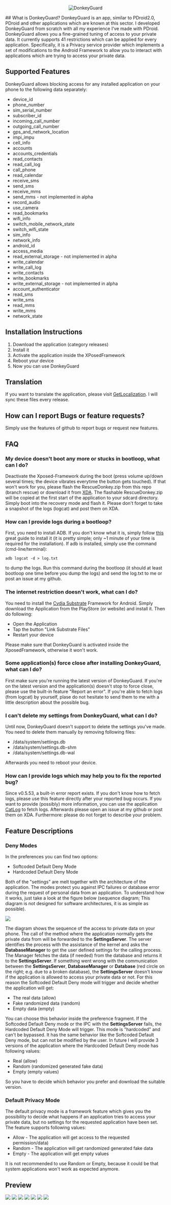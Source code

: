 <p align="center">
  <img src="http://www.bilderload.com/daten/senzatitolo2rdyP6NH9.jpg" alt="DonkeyGuard"/>
</p>
## What is DonkeyGuard?
DonkeyGuard is an app, similar to PDroid2.0, PDroid and other applications which are known at this sector. I developed DonkeyGuard from scratch with all my experience I've made with PDroid. DonkeyGuard allows you a fine-grained tuning of access to your private data. It currently supports 41 restrictions which can be applied for every application. Specifically, it is a Privacy service provider which implements a set of modifications to the Android Framework to allow you to interact with applications which are trying to access your private data.

## Supported Features
DonkeyGuard allows blocking access for any installed application on your phone to the following data separately:
* device_id
* phone_number
* sim_serial_number
* subscriber_id
* incoming_call_number
* outgoing_call_number
* gps_and_network_location
* impi_impu
* cell_info
* accounts
* accounts_credentials
* read_contacts
* read_call_log
* call_phone
* read_calendar
* receive_sms
* send_sms
* receive_mms
* send_mms - not implemented in alpha
* record_audio
* use_camera
* read_bookmarks
* wifi_info
* switch_mobile_network_state
* switch_wifi_state
* sim_info
* network_info
* android_id
* access_media
* read_external_storage - not implemented in alpha
* write_calendar
* write_call_log
* write_contacts
* write_bookmarks
* write_external_storage - not implemented in alpha
* account_authenticator
* read_sms
* write_sms
* read_mms
* write_mms
* network_state

## Installation Instructions
1. Download the application (category releases)
2. Install it
3. Activate the application inside the XPosedFramework
4. Reboot your device
5. Now you can use DonkeyGuard

## Translation
If you want to translate the application, please visit [GetLocalization](http://www.getlocalization.com/DonkeyGuard/). I will sync these files every release.

## How can I report Bugs or feature requests?
Simply use the features of github to report bugs or request new features.

## FAQ
### My device doesn't boot any more or stucks in bootloop, what can I do?
Deactivate the Xposed-Framework during the boot (press volume up/down several times; the device vibrates everytime the button gets touched). If that won't work for you, please flash the RescueDonkey.zip from this repo (branch rescue) or download it from [XDA](http://forum.xda-developers.com/showpost.php?p=54471912&postcount=1). The flashable RescueDonkey.zip will be copied at the first start of the application to your sdcard directory. Simply boot into the recovery mode and flash it. Please don't forget to take a snapshot of the logs (logcat) and post them on XDA.

### How can I provide logs during a bootloop?
First, you need to install ADB. If you don't know what it is, simply follow [this](http://lifehacker.com/the-easiest-way-to-install-androids-adb-and-fastboot-to-1586992378) great guide to install it (it is pretty simple; only ~1 minute of your time is required for the installation). If adb is installed, simply use the command (cmd-line/terminal): 

    adb logcat -d > log.txt

to dump the logs. Run this command during the bootloop (it should at least bootloop one time before you dump the logs) and send the log.txt to me or post an issue at my github.

### The internet restriction doesn't work, what can I do?
You need to install the [Cydia Substrate](http://www.cydiasubstrate.com) Framework for Android. Simply download the Application from the PlayStore (or website) and install it. Then do following:

* Open the Application
* Tap the button "Link Substrate Files"
* Restart your device

Please make sure that DonkeyGuard is activated inside the XposedFramework, otherwise it won't work.

### Some application(s) force close after installing DonkeyGuard, what can I do?
First make sure you're running the latest version of DonkeyGuard. If you're on the latest version and the application(s) doesn't stop to force close, please use the built-in feature "Report an error". If you're able to fetch logs (from logcat) by yourself, plase do not hesitate to send them to me with a little description about the possible bug.

### I can't delete my settings from DonkeyGuard, what can I do?
Until now, DonkeyGuard doesn't support to delete the settings you've made. You need to delete them manually by removing following files:

* /data/system/settings.db
* /data/system/settings.db-shm
* /data/system/settings.db-wal

Afterwards you need to reboot your device.

### How can I provide logs which may help you to fix the reported bug?
Since v0.5.53, a built-in error report exists. If you don't know how to fetch logs, please use this feature directly after your reported bug occurs. If you want to provide (possibly) more information, you can use the application [CatLog](https://play.google.com/store/apps/details?id=com.nolanlawson.logcat) to fetch logs. Afterwards please open an issue at my github or post them on XDA. Furthermore: please do not forget to describe your problem.

## Feature Descriptions
### Deny Modes
In the preferences you can find two options: 
* Softcoded Default Deny Mode
* Hardcoded Default Deny Mode

Both of the "settings" are melt together with the architecture of the application. The modes protect you against IPC failures or database error during the request of personal data from an application. To understand how it works, just take a look at the figure below (sequence diagram; This diagram is not designed for software architectures, it is as simple as possible).

![](http://www.bilderload.com/bild/349154/denymoderedcircleAJ3VY.png)

The diagram shows the sequence of the access to private data on your phone. The call of the method where the application normally gets the private data from will be forwarded to the **SettingsServer**. The server identifies the process with the assistance of the kernel and asks the **DatabaseManager** to get the user defined settings for the calling process. The Manager fetches the data (if needed) from the database and returns it to the **SettingsServer**. If something went wrong with the communication between the **SettingsServer**, **DatabaseManager** or **Database** (red circle on the right; e.g. due to a broken database), the **SettingsServer** doesn't know if the application is allowed to access your private data or not. For this reason the Softcoded Default Deny mode will trigger and decide whether the application will get:

* The real data (allow)
* Fake randomized data (random)
* Empty data (empty)

You can choose this behavior inside the preference fragment. If the Softcoded Default Deny mode or the IPC with the **SettingsServer** fails, the Hardcoded Default Deny Mode will trigger. This mode is "hardcoded" and can't be bypassed. It has the same behavior like the Softcoded Default Deny mode, but can not be modified by the user. In future I will provide 3 versions of the application where the Hardcoded Default Deny mode has following values:

* Real (allow)
* Random (randomized generated fake data)
* Empty (empty values)

So you have to decide which behavior you prefer and download the suitable version.

### Default Privacy Mode
The default privacy mode is a framework feature which gives you the possibility to decide what happens if an application tries to access your private data, but no settings for the requested application have been set. The feature supports following values: 

* Allow - The application will get access to the requested permission/data)
* Random - The application will get randomized generated fake data
* Empty - The application will get empty values

It is not recommended to use Random or Empty, because it could be that system applications won't work as expected anymore.


## Preview
![](http://www.bilderload.com/bild/348344/screenshot20140729093144UO8BJ.png)
![](http://www.bilderload.com/bild/348345/screenshot20140729093210D9G30.png)  ![](http://www.bilderload.com/bild/348346/screenshot20140729093216GY28T.png)  ![](http://www.bilderload.com/bild/348347/screenshot201407290932276TD10.png)   ![](http://www.bilderload.com/bild/348348/screenshot20140729093258VVWU5.png)  ![](http://www.bilderload.com/bild/348349/screenshot20140729093310VT431.png)  ![](http://www.bilderload.com/bild/348350/screenshot201407290933225VFFJ.png) 


